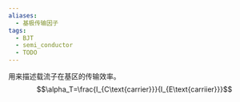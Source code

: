 ```yaml
---
aliases:
  - 基极传输因子
tags:
  - BJT
  - semi_conductor
  - TODO
---
```

用来描述载流子在基区的传输效率。$$\alpha_T=\frac{I_{C\text{carrier}}}{I_{E\text{carriier}}}$$